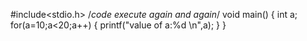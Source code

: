 #include<stdio.h> /*code execute again and again*/
void main()
{
    int a;
    for(a=10;a<20;a++)
    {
        printf("value of a:%d \n",a);
    }
}
